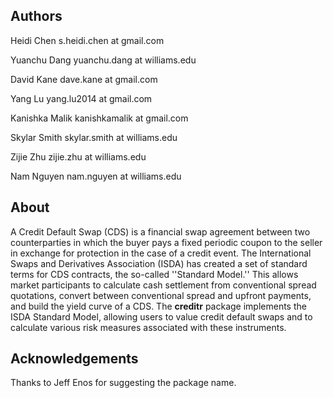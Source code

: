 Authors
--------------------------------------------------------
Heidi Chen 
s.heidi.chen at gmail.com

Yuanchu Dang
yuanchu.dang at williams.edu

David Kane
dave.kane at gmail.com

Yang Lu 
yang.lu2014 at gmail.com

Kanishka Malik
kanishkamalik at gmail.com

Skylar Smith
skylar.smith at williams.edu

Zijie Zhu
zijie.zhu at williams.edu

Nam Nguyen
nam.nguyen at williams.edu

About
--------------------------------------------------------
A Credit Default Swap (CDS) is a financial swap agreement between two
counterparties in which the buyer pays a fixed periodic coupon to the
seller in exchange for protection in the case of a credit event. The
International Swaps and Derivatives Association (ISDA) has created a
set of standard terms for CDS contracts, the so-called ''Standard
Model.'' This allows market participants to calculate cash settlement
from conventional spread quotations, convert between conventional
spread and upfront payments, and build the yield curve of a CDS. The
**creditr** package implements the ISDA Standard Model, allowing users to
value credit default swaps and to calculate various risk measures
associated with these instruments.

Acknowledgements
--------------------------------------------------------
Thanks to Jeff Enos for suggesting the package name.
